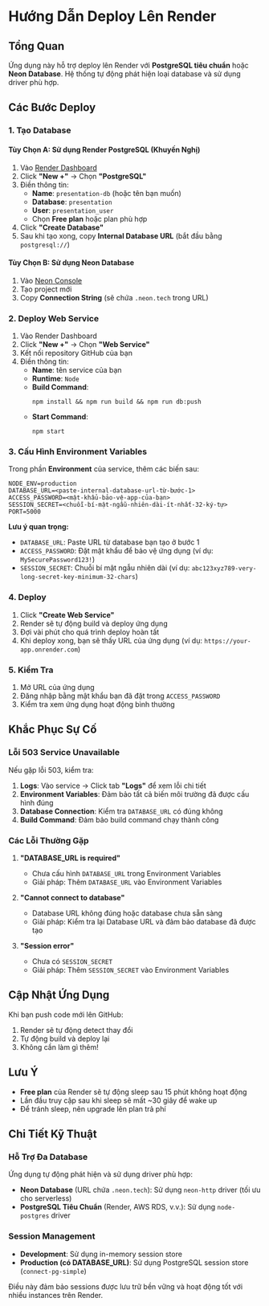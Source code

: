 # Hướng Dẫn Deploy Lên Render

## Tổng Quan

Ứng dụng này hỗ trợ deploy lên Render với **PostgreSQL tiêu chuẩn** hoặc **Neon Database**. Hệ thống tự động phát hiện loại database và sử dụng driver phù hợp.

## Các Bước Deploy

### 1. Tạo Database

#### Tùy Chọn A: Sử dụng Render PostgreSQL (Khuyến Nghị)

1. Vào [Render Dashboard](https://dashboard.render.com/)
2. Click **"New +"** → Chọn **"PostgreSQL"**
3. Điền thông tin:
   - **Name**: `presentation-db` (hoặc tên bạn muốn)
   - **Database**: `presentation`
   - **User**: `presentation_user`
   - Chọn **Free plan** hoặc plan phù hợp
4. Click **"Create Database"**
5. Sau khi tạo xong, copy **Internal Database URL** (bắt đầu bằng `postgresql://`)

#### Tùy Chọn B: Sử dụng Neon Database

1. Vào [Neon Console](https://console.neon.tech/)
2. Tạo project mới
3. Copy **Connection String** (sẽ chứa `.neon.tech` trong URL)

### 2. Deploy Web Service

1. Vào Render Dashboard
2. Click **"New +"** → Chọn **"Web Service"**
3. Kết nối repository GitHub của bạn
4. Điền thông tin:
   - **Name**: tên service của bạn
   - **Runtime**: `Node`
   - **Build Command**: 
     ```
     npm install && npm run build && npm run db:push
     ```
   - **Start Command**: 
     ```
     npm start
     ```

### 3. Cấu Hình Environment Variables

Trong phần **Environment** của service, thêm các biến sau:

```
NODE_ENV=production
DATABASE_URL=<paste-internal-database-url-từ-bước-1>
ACCESS_PASSWORD=<mật-khẩu-bảo-vệ-app-của-bạn>
SESSION_SECRET=<chuỗi-bí-mật-ngẫu-nhiên-dài-ít-nhất-32-ký-tự>
PORT=5000
```

**Lưu ý quan trọng:**
- `DATABASE_URL`: Paste URL từ database bạn tạo ở bước 1
- `ACCESS_PASSWORD`: Đặt mật khẩu để bảo vệ ứng dụng (ví dụ: `MySecurePassword123!`)
- `SESSION_SECRET`: Chuỗi bí mật ngẫu nhiên dài (ví dụ: `abc123xyz789-very-long-secret-key-minimum-32-chars`)

### 4. Deploy

1. Click **"Create Web Service"**
2. Render sẽ tự động build và deploy ứng dụng
3. Đợi vài phút cho quá trình deploy hoàn tất
4. Khi deploy xong, bạn sẽ thấy URL của ứng dụng (ví dụ: `https://your-app.onrender.com`)

### 5. Kiểm Tra

1. Mở URL của ứng dụng
2. Đăng nhập bằng mật khẩu bạn đã đặt trong `ACCESS_PASSWORD`
3. Kiểm tra xem ứng dụng hoạt động bình thường

## Khắc Phục Sự Cố

### Lỗi 503 Service Unavailable

Nếu gặp lỗi 503, kiểm tra:

1. **Logs**: Vào service → Click tab **"Logs"** để xem lỗi chi tiết
2. **Environment Variables**: Đảm bảo tất cả biến môi trường đã được cấu hình đúng
3. **Database Connection**: Kiểm tra `DATABASE_URL` có đúng không
4. **Build Command**: Đảm bảo build command chạy thành công

### Các Lỗi Thường Gặp

1. **"DATABASE_URL is required"**
   - Chưa cấu hình `DATABASE_URL` trong Environment Variables
   - Giải pháp: Thêm `DATABASE_URL` vào Environment Variables

2. **"Cannot connect to database"**
   - Database URL không đúng hoặc database chưa sẵn sàng
   - Giải pháp: Kiểm tra lại Database URL và đảm bảo database đã được tạo

3. **"Session error"**
   - Chưa có `SESSION_SECRET`
   - Giải pháp: Thêm `SESSION_SECRET` vào Environment Variables

## Cập Nhật Ứng Dụng

Khi bạn push code mới lên GitHub:
1. Render sẽ tự động detect thay đổi
2. Tự động build và deploy lại
3. Không cần làm gì thêm!

## Lưu Ý

- **Free plan** của Render sẽ tự động sleep sau 15 phút không hoạt động
- Lần đầu truy cập sau khi sleep sẽ mất ~30 giây để wake up
- Để tránh sleep, nên upgrade lên plan trả phí

## Chi Tiết Kỹ Thuật

### Hỗ Trợ Đa Database

Ứng dụng tự động phát hiện và sử dụng driver phù hợp:

- **Neon Database** (URL chứa `.neon.tech`): Sử dụng `neon-http` driver (tối ưu cho serverless)
- **PostgreSQL Tiêu Chuẩn** (Render, AWS RDS, v.v.): Sử dụng `node-postgres` driver

### Session Management

- **Development**: Sử dụng in-memory session store
- **Production (có DATABASE_URL)**: Sử dụng PostgreSQL session store (`connect-pg-simple`)

Điều này đảm bảo sessions được lưu trữ bền vững và hoạt động tốt với nhiều instances trên Render.
